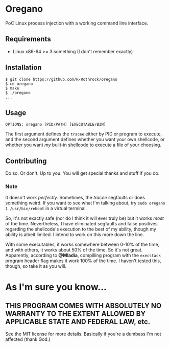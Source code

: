 # Oregano

PoC Linux process injection with a working command line interface.

## Requirements
- Linux x86-64 >= 3.something (I don't remember exactly)

## Installation
```shell
$ git clone https://github.com/R-Rothrock/oregano
$ cd oregano
$ make
$ ./oregano
...
```

## Usage

```
OPTIONS: oregano [PID/PATH] [EXECUTABLE/BIN]
```

The first argument defines the `tracee` either by PID or program to
execute, and the second argument defines whether you want your own shellcode,
or whether you want _my_ built-in shellcode to execute a file of your choosing.

## Contributing

Do so. Or don't. Up to you. You will get special thanks and stuff if you do.

### Note

It doesn't work _perfectly_. Sometimes, the _tracee_ segfaults or does
something weird. If you want to see what I'm talking about, try `sudo oregano 1 /usr/bin/reboot`
in a virtual terminal.

So, it's not exactly safe (nor do I think it will ever truly be) but it works _most_ of the time.
Nevertheless, I have eliminated segfaults and false positives regarding the shellcode's execution
to the best of my ability, though my ability is albeit limited. I intend to work on this more down
the line.

With some executables, it works somewhere between 0-10% of the time, and with others, it works
about 50% of the time. So it's not great. Apparently, according to **@Mladia**, compilling
program with the `execstack` program header flag makes it work 100% of the time. I haven't tested
this, though, so take it as you will.

# As I'm sure you know...

THIS PROGRAM COMES WITH ABSOLUTELY NO WARRANTY TO THE EXTENT ALLOWED BY 
APPLICABLE STATE AND FEDERAL LAW, etc.
---

See the MIT license for more details. Basically if you're a dumbass I'm
not affected (thank God.)

